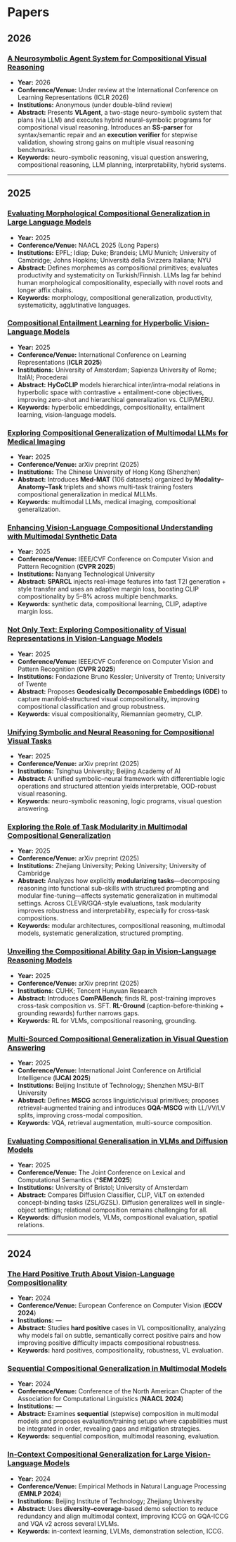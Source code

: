 # Papers

## 2026

### [A Neurosymbolic Agent System for Compositional Visual Reasoning](https://arxiv.org/pdf/3198_A_Neurosymbolic_Agent_Sys.pdf)

* **Year:** 2026
* **Conference/Venue:** Under review at the International Conference on Learning Representations (ICLR 2026)
* **Institutions:** Anonymous (under double-blind review)
* **Abstract:** Presents **VLAgent**, a two-stage neuro-symbolic system that plans (via LLM) and executes hybrid neural–symbolic programs for compositional visual reasoning. Introduces an **SS-parser** for syntax/semantic repair and an **execution verifier** for stepwise validation, showing strong gains on multiple visual reasoning benchmarks.
* **Keywords:** neuro-symbolic reasoning, visual question answering, compositional reasoning, LLM planning, interpretability, hybrid systems.

---

## 2025

### [Evaluating Morphological Compositional Generalization in Large Language Models](https://aclanthology.org/2025.naacl-long.59.pdf)

* **Year:** 2025
* **Conference/Venue:** NAACL 2025 (Long Papers)
* **Institutions:** EPFL; Idiap; Duke; Brandeis; LMU Munich; University of Cambridge; Johns Hopkins; Università della Svizzera Italiana; NYU
* **Abstract:** Defines morphemes as compositional primitives; evaluates productivity and systematicity on Turkish/Finnish. LLMs lag far behind human morphological compositionality, especially with novel roots and longer affix chains.
* **Keywords:** morphology, compositional generalization, productivity, systematicity, agglutinative languages.

### [Compositional Entailment Learning for Hyperbolic Vision-Language Models](https://arxiv.org/pdf/2410.06912.pdf)

* **Year:** 2025
* **Conference/Venue:** International Conference on Learning Representations (**ICLR 2025**)
* **Institutions:** University of Amsterdam; Sapienza University of Rome; ItalAI; Procederai
* **Abstract:** **HyCoCLIP** models hierarchical inter/intra-modal relations in hyperbolic space with contrastive + entailment-cone objectives, improving zero-shot and hierarchical generalization vs. CLIP/MERU.
* **Keywords:** hyperbolic embeddings, compositionality, entailment learning, vision-language models.

### [Exploring Compositional Generalization of Multimodal LLMs for Medical Imaging](https://arxiv.org/pdf/2412.20070.pdf)

* **Year:** 2025
* **Conference/Venue:** arXiv preprint (2025)
* **Institutions:** The Chinese University of Hong Kong (Shenzhen)
* **Abstract:** Introduces **Med-MAT** (106 datasets) organized by **Modality–Anatomy–Task** triplets and shows multi-task training fosters compositional generalization in medical MLLMs.
* **Keywords:** multimodal LLMs, medical imaging, compositional generalization.

### [Enhancing Vision-Language Compositional Understanding with Multimodal Synthetic Data](https://arxiv.org/pdf/2503.01167.pdf)

* **Year:** 2025
* **Conference/Venue:** IEEE/CVF Conference on Computer Vision and Pattern Recognition (**CVPR 2025**)
* **Institutions:** Nanyang Technological University
* **Abstract:** **SPARCL** injects real-image features into fast T2I generation + style transfer and uses an adaptive margin loss, boosting CLIP compositionality by 5–8% across multiple benchmarks.
* **Keywords:** synthetic data, compositional learning, CLIP, adaptive margin loss.

### [Not Only Text: Exploring Compositionality of Visual Representations in Vision-Language Models](https://arxiv.org/pdf/2503.17142.pdf)

* **Year:** 2025
* **Conference/Venue:** IEEE/CVF Conference on Computer Vision and Pattern Recognition (**CVPR 2025**)
* **Institutions:** Fondazione Bruno Kessler; University of Trento; University of Twente
* **Abstract:** Proposes **Geodesically Decomposable Embeddings (GDE)** to capture manifold-structured visual compositionality, improving compositional classification and group robustness.
* **Keywords:** visual compositionality, Riemannian geometry, CLIP.

### [Unifying Symbolic and Neural Reasoning for Compositional Visual Tasks](https://arxiv.org/pdf/2504.21850.pdf)

* **Year:** 2025
* **Conference/Venue:** arXiv preprint (2025)
* **Institutions:** Tsinghua University; Beijing Academy of AI
* **Abstract:** A unified symbolic–neural framework with differentiable logic operations and structured attention yields interpretable, OOD-robust visual reasoning.
* **Keywords:** neuro-symbolic reasoning, logic programs, visual question answering.

### [Exploring the Role of Task Modularity in Multimodal Compositional Generalization](https://arxiv.org/pdf/2505.17955.pdf)

* **Year:** 2025
* **Conference/Venue:** arXiv preprint (2025)
* **Institutions:** Zhejiang University; Peking University; University of Cambridge
* **Abstract:** Analyzes how explicitly **modularizing tasks**—decomposing reasoning into functional sub-skills with structured prompting and modular fine-tuning—affects systematic generalization in multimodal settings. Across CLEVR/GQA-style evaluations, task modularity improves robustness and interpretability, especially for cross-task compositions.
* **Keywords:** modular architectures, compositional reasoning, multimodal models, systematic generalization, structured prompting.

### [Unveiling the Compositional Ability Gap in Vision-Language Reasoning Models](https://arxiv.org/pdf/2505.19406.pdf)

* **Year:** 2025
* **Conference/Venue:** arXiv preprint (2025)
* **Institutions:** CUHK; Tencent Hunyuan Research
* **Abstract:** Introduces **ComPABench**; finds RL post-training improves cross-task composition vs. SFT. **RL-Ground** (caption-before-thinking + grounding rewards) further narrows gaps.
* **Keywords:** RL for VLMs, compositional reasoning, grounding.

### [Multi-Sourced Compositional Generalization in Visual Question Answering](https://arxiv.org/pdf/2505.23045.pdf)

* **Year:** 2025
* **Conference/Venue:** International Joint Conference on Artificial Intelligence (**IJCAI 2025**)
* **Institutions:** Beijing Institute of Technology; Shenzhen MSU-BIT University
* **Abstract:** Defines **MSCG** across linguistic/visual primitives; proposes retrieval-augmented training and introduces **GQA-MSCG** with LL/VV/LV splits, improving cross-modal composition.
* **Keywords:** VQA, retrieval augmentation, multi-source composition.

### [Evaluating Compositional Generalisation in VLMs and Diffusion Models](https://arxiv.org/pdf/2508.20783.pdf)

* **Year:** 2025
* **Conference/Venue:** The Joint Conference on Lexical and Computational Semantics (***SEM 2025**)
* **Institutions:** University of Bristol; University of Amsterdam
* **Abstract:** Compares Diffusion Classifier, CLIP, ViLT on extended concept-binding tasks (ZSL/GZSL). Diffusion generalizes well in single-object settings; relational composition remains challenging for all.
* **Keywords:** diffusion models, VLMs, compositional evaluation, spatial relations.

---

## 2024

### [The Hard Positive Truth About Vision-Language Compositionality](#)

* **Year:** 2024
* **Conference/Venue:** European Conference on Computer Vision (**ECCV 2024**)
* **Institutions:** —
* **Abstract:** Studies **hard positive** cases in VL compositionality, analyzing why models fail on subtle, semantically correct positive pairs and how improving positive difficulty impacts compositional robustness.
* **Keywords:** hard positives, compositionality, robustness, VL evaluation.

### [Sequential Compositional Generalization in Multimodal Models](#)

* **Year:** 2024
* **Conference/Venue:** Conference of the North American Chapter of the Association for Computational Linguistics (**NAACL 2024**)
* **Institutions:** —
* **Abstract:** Examines **sequential** (stepwise) composition in multimodal models and proposes evaluation/training setups where capabilities must be integrated in order, revealing gaps and mitigation strategies.
* **Keywords:** sequential composition, multimodal reasoning, evaluation.

### [In-Context Compositional Generalization for Large Vision-Language Models](https://aclanthology.org/2024.emnlp-main.996.pdf)

* **Year:** 2024
* **Conference/Venue:** Empirical Methods in Natural Language Processing (**EMNLP 2024**)
* **Institutions:** Beijing Institute of Technology; Zhejiang University
* **Abstract:** Uses **diversity–coverage**-based demo selection to reduce redundancy and align multimodal context, improving ICCG on GQA-ICCG and VQA v2 across several LVLMs.
* **Keywords:** in-context learning, LVLMs, demonstration selection, ICCG.
